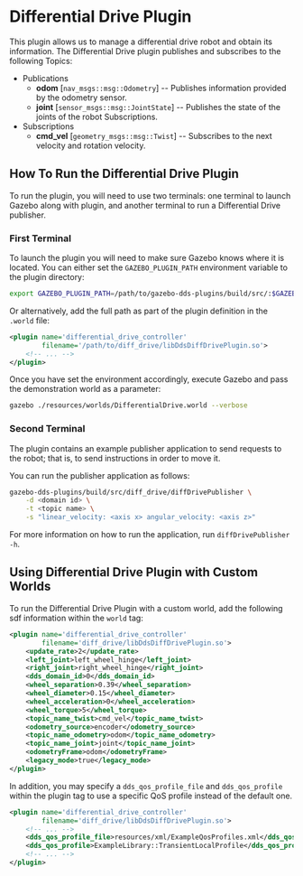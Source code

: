 # Differential Drive Plugin

This plugin allows us to manage a differential drive robot and obtain its
information. The Differential Drive plugin publishes and subscribes to the
following Topics:

* Publications
  * **odom** [`nav_msgs::msg::Odometry`] -- Publishes information provided by
    the odometry sensor.
  * **joint** [`sensor_msgs::msg::JointState`] -- Publishes the state of the
    joints of the robot Subscriptions.
* Subscriptions
  * **cmd_vel** [`geometry_msgs::msg::Twist`] -- Subscribes to the next
    velocity and rotation velocity.

## How To Run the Differential Drive Plugin

To run the plugin, you will need to use two terminals: one terminal to launch
Gazebo along with plugin, and another terminal to run a Differential Drive
publisher.

### First Terminal

To launch the plugin you will need to make sure Gazebo knows where it is
located. You can either set the `GAZEBO_PLUGIN_PATH` environment variable to
the plugin directory:

```bash
export GAZEBO_PLUGIN_PATH=/path/to/gazebo-dds-plugins/build/src/:$GAZEBO_PLUGIN_PATH
```

Or alternatively, add the full path as part of the plugin definition in the
`.world` file:

```xml
<plugin name='differential_drive_controller'
        filename='/path/to/diff_drive/libDdsDiffDrivePlugin.so'>
    <!-- ... -->
</plugin>
```

Once you have set the environment accordingly, execute Gazebo and pass the
demonstration world as a parameter:

```bash
gazebo ./resources/worlds/DifferentialDrive.world --verbose
```

### Second Terminal

The plugin contains an example publisher application to send requests to the
robot; that is, to send instructions in order to move it.

You can run the publisher application as follows:

```bash
gazebo-dds-plugins/build/src/diff_drive/diffDrivePublisher \
    -d <domain id> \
    -t <topic name> \
    -s "linear_velocity: <axis x> angular_velocity: <axis z>"
```

For more information on how to run the application, run `diffDrivePublisher -h`.

## Using Differential Drive Plugin with Custom Worlds

To run the Differential Drive Plugin with a custom world, add the following sdf
information within the `world` tag:

```xml
<plugin name='differential_drive_controller'
        filename='diff_drive/libDdsDiffDrivePlugin.so'>
    <update_rate>2</update_rate>
    <left_joint>left_wheel_hinge</left_joint>
    <right_joint>right_wheel_hinge</right_joint>
    <dds_domain_id>0</dds_domain_id>
    <wheel_separation>0.39</wheel_separation>
    <wheel_diameter>0.15</wheel_diameter>
    <wheel_acceleration>0</wheel_acceleration>
    <wheel_torque>5</wheel_torque>
    <topic_name_twist>cmd_vel</topic_name_twist>
    <odometry_source>encoder</odometry_source>
    <topic_name_odometry>odom</topic_name_odometry>
    <topic_name_joint>joint</topic_name_joint>
    <odometryFrame>odom</odometryFrame>
    <legacy_mode>true</legacy_mode>
</plugin>
```

In addition, you may specify a `dds_qos_profile_file` and `dds_qos_profile`
within the plugin tag to use a specific QoS profile instead of the default one.

```xml
<plugin name='differential_drive_controller'
        filename='diff_drive/libDdsDiffDrivePlugin.so'>
    <!-- ... -->
    <dds_qos_profile_file>resources/xml/ExampleQosProfiles.xml</dds_qos_profile_file>
    <dds_qos_profile>ExampleLibrary::TransientLocalProfile</dds_qos_profile>
    <!-- ... -->
</plugin>
```
